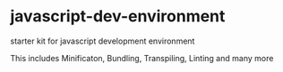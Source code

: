 # javascript-dev-environment
starter kit for javascript development environment

This includes Minificaton, Bundling, Transpiling, Linting and many more

